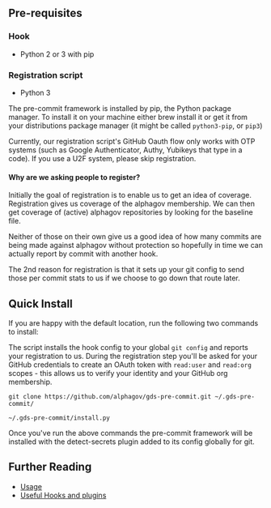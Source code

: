 ## Pre-requisites

### Hook
 - Python 2 or 3 with pip

### Registration script
 - Python 3

The pre-commit framework is installed by pip, the Python package manager. To install it on your machine either brew install it or get it from your distributions package manager (it might be called `python3-pip`, or `pip3`)

Currently, our registration script's GitHub Oauth flow only works with OTP systems (such as Google Authenticator, Authy, Yubikeys that type in a code). If you use a U2F system, please skip registration.

#### Why are we asking people to register?

Initially the goal of registration is to enable us to get an idea 
of coverage. Registration gives us coverage of the alphagov 
membership. We can then get coverage of (active) alphagov 
repositories by looking for the baseline file. 

Neither of those on their own give us a good idea of how many 
commits are being made against alphagov without protection so 
hopefully in time we can actually report by commit with another 
hook. 

The 2nd reason for registration is that it sets up your git config
to send those per commit stats to us if we choose to go down that 
route later.   

## Quick Install

If you are happy with the default location, run the following two commands to install:

The script installs the hook config to your global `git config` and reports
your registration to us. During the registration step you'll be asked for your
GitHub credentials to create an OAuth token with `read:user` and `read:org`
scopes - this allows us to verify your identity and your GitHub org membership.

```shell
git clone https://github.com/alphagov/gds-pre-commit.git ~/.gds-pre-commit/
```

```shell
~/.gds-pre-commit/install.py
```

Once you've run the above commands the pre-commit framework will be installed with the detect-secrets plugin added to its config globally for git.

## Further Reading

 - [Usage](usage.md)
 - [Useful Hooks and plugins](pre-commit-plugins.md)
